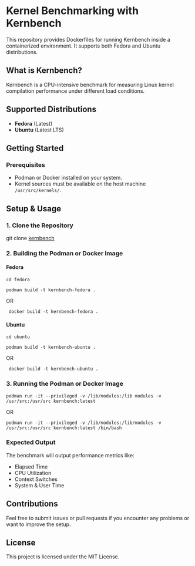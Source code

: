 # Kernel Benchmarking with Kernbench

This repository provides Dockerfiles for running Kernbench inside a containerized environment. It supports both Fedora and Ubuntu distributions.

## What is Kernbench?
Kernbench is a CPU-intensive benchmark for measuring Linux kernel compilation performance under different load conditions.

## Supported Distributions
- **Fedora** (Latest)
- **Ubuntu** (Latest LTS)


## Getting Started

### Prerequisites
- Podman or Docker installed on your system.
- Kernel sources must be available on the host machine `/usr/src/kernels/`.


## Setup & Usage

### 1. Clone the Repository

git clone [kernbench](https://github.com/kumarsgoyal/kernbench.git)


### 2. Building the Podman or Docker Image

#### Fedora
```cd fedora```

```podman build -t kernbench-fedora . ```

OR 

``` docker build -t kernbench-fedora .```

#### Ubuntu
```cd ubuntu```

```podman build -t kernbench-ubuntu . ```

OR 

``` docker build -t kernbench-ubuntu .```


### 3. Running the Podman or Docker Image

```podman run -it --privileged -v /lib/modules:/lib modules -v /usr/src:/usr/src kernbench:latest ``` 

OR

``` podman run -it --privileged -v /lib/modules:/lib/modules -v /usr/src:/usr/src kernbench:latest /bin/bash ```


### Expected Output
The benchmark will output performance metrics like:

- Elapsed Time
- CPU Utilization
- Context Switches
- System & User Time


## Contributions
Feel free to submit issues or pull requests if you encounter any problems or want to improve the setup.

## License
This project is licensed under the MIT License.